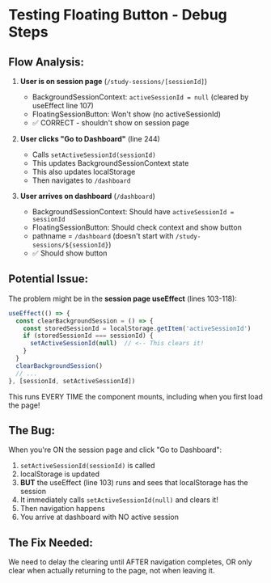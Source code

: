 # Testing Floating Button - Debug Steps

## Flow Analysis:

1. **User is on session page** (`/study-sessions/[sessionId]`)
   - BackgroundSessionContext: `activeSessionId = null` (cleared by useEffect line 107)
   - FloatingSessionButton: Won't show (no activeSessionId)
   - ✅ CORRECT - shouldn't show on session page

2. **User clicks "Go to Dashboard"** (line 244)
   - Calls `setActiveSessionId(sessionId)`
   - This updates BackgroundSessionContext state
   - This also updates localStorage
   - Then navigates to `/dashboard`

3. **User arrives on dashboard** (`/dashboard`)
   - BackgroundSessionContext: Should have `activeSessionId = sessionId`
   - FloatingSessionButton: Should check context and show button
   - pathname = `/dashboard` (doesn't start with `/study-sessions/${sessionId}`)
   - ✅ Should show button

## Potential Issue:

The problem might be in the **session page useEffect** (lines 103-118):

```typescript
useEffect(() => {
  const clearBackgroundSession = () => {
    const storedSessionId = localStorage.getItem('activeSessionId')
    if (storedSessionId === sessionId) {
      setActiveSessionId(null)  // <-- This clears it!
    }
  }
  clearBackgroundSession()
  // ...
}, [sessionId, setActiveSessionId])
```

This runs EVERY TIME the component mounts, including when you first load the page!

## The Bug:

When you're ON the session page and click "Go to Dashboard":
1. `setActiveSessionId(sessionId)` is called
2. localStorage is updated
3. **BUT** the useEffect (line 103) runs and sees that localStorage has the session
4. It immediately calls `setActiveSessionId(null)` and clears it!
5. Then navigation happens
6. You arrive at dashboard with NO active session

## The Fix Needed:

We need to delay the clearing until AFTER navigation completes, OR only clear when actually returning to the page, not when leaving it.

